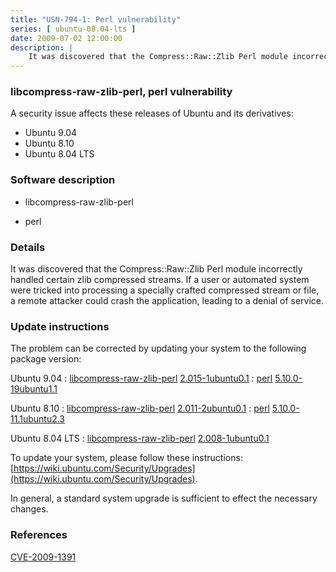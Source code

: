 ```yaml
---
title: "USN-794-1: Perl vulnerability"
series: [ ubuntu-08.04-lts ]
date: 2009-07-02 12:00:00
description: |
    It was discovered that the Compress::Raw::Zlib Perl module incorrectly handled certain zlib compressed streams. If a user or automated system were tricked into processing a specially crafted compressed stream or file, a remote attacker could crash the application, leading to a denial of service. 
--- 
```

 
### libcompress-raw-zlib-perl, perl vulnerability

A security issue affects these releases of Ubuntu and its derivatives:

* Ubuntu 9.04
* Ubuntu 8.10
* Ubuntu 8.04 LTS

### Software description

* libcompress-raw-zlib-perl 

* perl 

### Details

It was discovered that the Compress::Raw::Zlib Perl module incorrectly handled certain zlib compressed streams. If a user or automated system were tricked into processing a specially crafted compressed stream or file, a remote attacker could crash the application, leading to a denial of service. 

### Update instructions

The problem can be corrected by updating your system to the following package version:

Ubuntu 9.04
 : [libcompress-raw-zlib-perl](https://launchpad.net/ubuntu/+source/libcompress-raw-zlib-perl) <span> [2.015-1ubuntu0.1](https://launchpad.net/ubuntu/+source/libcompress-raw-zlib-perl/2.015-1ubuntu0.1) </span> 
 : [perl](https://launchpad.net/ubuntu/+source/perl) <span> [5.10.0-19ubuntu1.1](https://launchpad.net/ubuntu/+source/perl/5.10.0-19ubuntu1.1) </span> 

Ubuntu 8.10
 : [libcompress-raw-zlib-perl](https://launchpad.net/ubuntu/+source/libcompress-raw-zlib-perl) <span> [2.011-2ubuntu0.1](https://launchpad.net/ubuntu/+source/libcompress-raw-zlib-perl/2.011-2ubuntu0.1) </span> 
 : [perl](https://launchpad.net/ubuntu/+source/perl) <span> [5.10.0-11.1ubuntu2.3](https://launchpad.net/ubuntu/+source/perl/5.10.0-11.1ubuntu2.3) </span> 

Ubuntu 8.04 LTS
 : [libcompress-raw-zlib-perl](https://launchpad.net/ubuntu/+source/libcompress-raw-zlib-perl) <span> [2.008-1ubuntu0.1](https://launchpad.net/ubuntu/+source/libcompress-raw-zlib-perl/2.008-1ubuntu0.1) </span> 

To update your system, please follow these instructions: [https://wiki.ubuntu.com/Security/Upgrades](https://wiki.ubuntu.com/Security/Upgrades).

In general, a standard system upgrade is sufficient to effect the necessary changes. 

### References

 [CVE-2009-1391](http://people.ubuntu.com/~ubuntu-security/cve/CVE-2009-1391)
 
